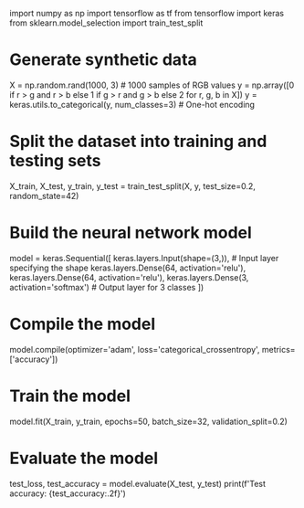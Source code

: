 import numpy as np
import tensorflow as tf
from tensorflow import keras
from sklearn.model_selection import train_test_split

# Generate synthetic data
X = np.random.rand(1000, 3)  # 1000 samples of RGB values
y = np.array([0 if r > g and r > b else 1 if g > r and g > b else 2 for r, g, b in X])
y = keras.utils.to_categorical(y, num_classes=3)  # One-hot encoding

# Split the dataset into training and testing sets
X_train, X_test, y_train, y_test = train_test_split(X, y, test_size=0.2, random_state=42)

# Build the neural network model
model = keras.Sequential([
    keras.layers.Input(shape=(3,)),  # Input layer specifying the shape
    keras.layers.Dense(64, activation='relu'),
    keras.layers.Dense(64, activation='relu'),
    keras.layers.Dense(3, activation='softmax')  # Output layer for 3 classes
])

# Compile the model
model.compile(optimizer='adam', loss='categorical_crossentropy', metrics=['accuracy'])

# Train the model
model.fit(X_train, y_train, epochs=50, batch_size=32, validation_split=0.2)

# Evaluate the model
test_loss, test_accuracy = model.evaluate(X_test, y_test)
print(f'Test accuracy: {test_accuracy:.2f}')

